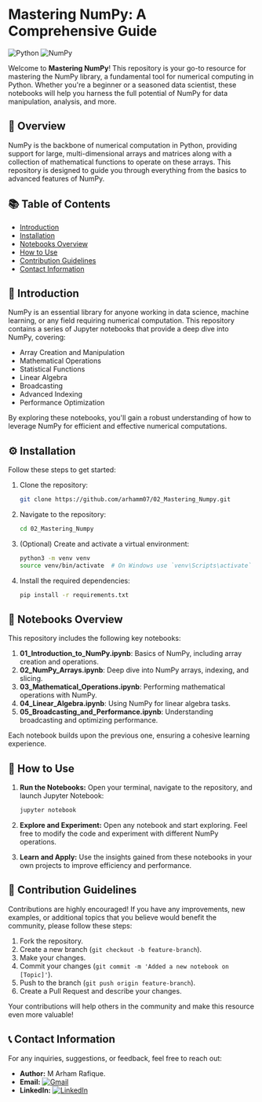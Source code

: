 
# Mastering NumPy: A Comprehensive Guide

![Python](https://img.shields.io/badge/Python-v3.7%2B-brightgreen)
![NumPy](https://img.shields.io/badge/NumPy-v1.19.0%2B-blue)

Welcome to **Mastering NumPy**! This repository is your go-to resource for mastering the NumPy library, a fundamental tool for numerical computing in Python. Whether you're a beginner or a seasoned data scientist, these notebooks will help you harness the full potential of NumPy for data manipulation, analysis, and more.

## 🌟 Overview

NumPy is the backbone of numerical computation in Python, providing support for large, multi-dimensional arrays and matrices along with a collection of mathematical functions to operate on these arrays. This repository is designed to guide you through everything from the basics to advanced features of NumPy.

## 📚 Table of Contents
- [Introduction](#introduction)
- [Installation](#installation)
- [Notebooks Overview](#notebooks-overview)
- [How to Use](#how-to-use)
- [Contribution Guidelines](#contribution-guidelines)
- [Contact Information](#contact-information)

## 📝 Introduction

NumPy is an essential library for anyone working in data science, machine learning, or any field requiring numerical computation. This repository contains a series of Jupyter notebooks that provide a deep dive into NumPy, covering:

- Array Creation and Manipulation
- Mathematical Operations
- Statistical Functions
- Linear Algebra
- Broadcasting
- Advanced Indexing
- Performance Optimization

By exploring these notebooks, you'll gain a robust understanding of how to leverage NumPy for efficient and effective numerical computations.

## ⚙️ Installation

Follow these steps to get started:

1. Clone the repository:
    ```bash
    git clone https://github.com/arhamm07/02_Mastering_Numpy.git
    ```

2. Navigate to the repository:
    ```bash
    cd 02_Mastering_Numpy
    ```

3. (Optional) Create and activate a virtual environment:
    ```bash
    python3 -m venv venv
    source venv/bin/activate  # On Windows use `venv\Scripts\activate`
    ```

4. Install the required dependencies:
    ```bash
    pip install -r requirements.txt
    ```

## 📄 Notebooks Overview

This repository includes the following key notebooks:

1. **01_Introduction_to_NumPy.ipynb**: Basics of NumPy, including array creation and operations.
2. **02_NumPy_Arrays.ipynb**: Deep dive into NumPy arrays, indexing, and slicing.
3. **03_Mathematical_Operations.ipynb**: Performing mathematical operations with NumPy.
4. **04_Linear_Algebra.ipynb**: Using NumPy for linear algebra tasks.
5. **05_Broadcasting_and_Performance.ipynb**: Understanding broadcasting and optimizing performance.

Each notebook builds upon the previous one, ensuring a cohesive learning experience.

## 🚀 How to Use

1. **Run the Notebooks:** Open your terminal, navigate to the repository, and launch Jupyter Notebook:
    ```bash
    jupyter notebook
    ```

2. **Explore and Experiment:** Open any notebook and start exploring. Feel free to modify the code and experiment with different NumPy operations.

3. **Learn and Apply:** Use the insights gained from these notebooks in your own projects to improve efficiency and performance.

## 🤝 Contribution Guidelines

Contributions are highly encouraged! If you have any improvements, new examples, or additional topics that you believe would benefit the community, please follow these steps:

1. Fork the repository.
2. Create a new branch (`git checkout -b feature-branch`).
3. Make your changes.
4. Commit your changes (`git commit -m 'Added a new notebook on [Topic]'`).
5. Push to the branch (`git push origin feature-branch`).
6. Create a Pull Request and describe your changes.

Your contributions will help others in the community and make this resource even more valuable!

## 📞 Contact Information

For any inquiries, suggestions, or feedback, feel free to reach out:

- **Author:** M Arham Rafique.
- **Email:** [![Gmail](https://img.shields.io/badge/-arham7813@gmail.com-D14836?style=flat&logo=Gmail&logoColor=white)](mailto:arham7813@gmail.com)
- **LinkedIn:** [![LinkedIn](https://img.shields.io/badge/-Arham%20Rafique-blue?style=flat&logo=Linkedin&logoColor=white)](https://www.linkedin.com/in/arhamrafique007)
